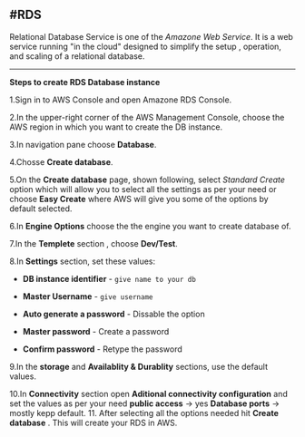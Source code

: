 #RDS
---

Relational Database Service is one of the *Amazone Web Service*.
It is a web service running "in the cloud" designed to simplify the setup , operation, and scaling of a relational database.
  
---
**Steps to create RDS Database instance** 

 1.Sign in to AWS Console and open Amazone RDS Console.

 2.In the upper-right corner of the AWS Management Console, choose the AWS region in which you want to create the DB instance. 
   
 3.In navigation pane choose **Database**.

 4.Chosse **Create database**.

 5.On the **Create database** page, shown following, select *Standard Create* option which will allow you to select all the settings
   as per your need or choose **Easy Create** where AWS will give you some of the options by default selected.

 6.In **Engine Options** choose the the engine you want to create database of.

 7.In the **Templete** section , choose **Dev/Test**.

 8.In **Settings** section, set these values:
 
  * **DB instance identifier** - `give name to your db`
      
  * **Master Username** - `give username`
      
  * **Auto generate a password** - Dissable the option
      
  * **Master password** - Create a password
      
  * **Confirm password** - Retype the password

 9.In the **storage** and **Availablity & Durablity** sections, use the default values.

 10.In **Connectivity** section open **Aditional connectivity configuration** and set the values as per your need
       **public access** -> yes
       **Database ports** -> mostly kepp default.
 11. After selecting all the options needed hit **Create database** . This will create your RDS in AWS.
